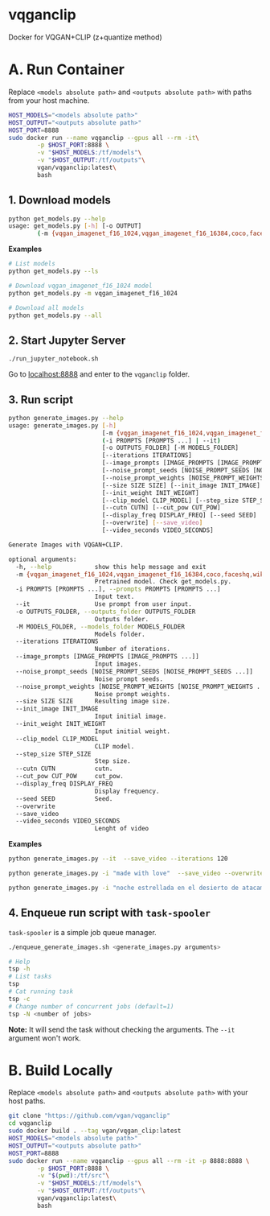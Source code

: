 # vqganclip
Docker for VQGAN+CLIP (z+quantize method)

# A. Run Container

Replace `<models absolute path>` and `<outputs absolute path>` with paths from your host machine.

```bash
HOST_MODELS="<models absolute path>"
HOST_OUTPUT="<outputs absolute path>"
HOST_PORT=8888
sudo docker run --name vqganclip --gpus all --rm -it\
        -p $HOST_PORT:8888 \
        -v "$HOST_MODELS:/tf/models"\
        -v "$HOST_OUTPUT:/tf/outputs"\
        vgan/vqganclip:latest\
        bash
```

## 1. Download models


```bash
python get_models.py --help
usage: get_models.py [-h] [-o OUTPUT]
        (-m {vqgan_imagenet_f16_1024,vqgan_imagenet_f16_16384,coco,faceshq,wikiart,sflckr} [{vqgan_imagenet_f16_1024,vqgan_imagenet_f16_16384,coco,faceshq,wikiart,sflckr} ...] | --ls | --all)
```
**Examples**
```bash
# List models
python get_models.py --ls
```
```bash
# Download vqgan_imagenet_f16_1024 model
python get_models.py -m vqgan_imagenet_f16_1024
```
```bash
# Download all models
python get_models.py --all
```
## 2. Start Jupyter Server
```bash
./run_jupyter_notebook.sh
```


Go to [localhost:8888](http://localhost:8888) and enter to the `vqganclip` folder.

## 3. Run script

```bash
python generate_images.py --help
usage: generate_images.py [-h]
                          [-m {vqgan_imagenet_f16_1024,vqgan_imagenet_f16_16384,coco,faceshq,wikiart,sflckr}]
                          (-i PROMPTS [PROMPTS ...] | --it)
                          [-o OUTPUTS_FOLDER] [-M MODELS_FOLDER]
                          [--iterations ITERATIONS]
                          [--image_prompts [IMAGE_PROMPTS [IMAGE_PROMPTS ...]]]
                          [--noise_prompt_seeds [NOISE_PROMPT_SEEDS [NOISE_PROMPT_SEEDS ...]]]
                          [--noise_prompt_weights [NOISE_PROMPT_WEIGHTS [NOISE_PROMPT_WEIGHTS ...]]]
                          [--size SIZE SIZE] [--init_image INIT_IMAGE]
                          [--init_weight INIT_WEIGHT]
                          [--clip_model CLIP_MODEL] [--step_size STEP_SIZE]
                          [--cutn CUTN] [--cut_pow CUT_POW]
                          [--display_freq DISPLAY_FREQ] [--seed SEED]
                          [--overwrite] [--save_video]
                          [--video_seconds VIDEO_SECONDS]

Generate Images with VQGAN+CLIP.

optional arguments:
  -h, --help            show this help message and exit
  -m {vqgan_imagenet_f16_1024,vqgan_imagenet_f16_16384,coco,faceshq,wikiart,sflckr}, --model {vqgan_imagenet_f16_1024,vqgan_imagenet_f16_16384,coco,faceshq,wikiart,sflckr}
                        Pretrained model. Check get_models.py.
  -i PROMPTS [PROMPTS ...], --prompts PROMPTS [PROMPTS ...]
                        Input text.
  --it                  Use prompt from user input.
  -o OUTPUTS_FOLDER, --outputs_folder OUTPUTS_FOLDER
                        Outputs folder.
  -M MODELS_FOLDER, --models_folder MODELS_FOLDER
                        Models folder.
  --iterations ITERATIONS
                        Number of iterations.
  --image_prompts [IMAGE_PROMPTS [IMAGE_PROMPTS ...]]
                        Input images.
  --noise_prompt_seeds [NOISE_PROMPT_SEEDS [NOISE_PROMPT_SEEDS ...]]
                        Noise prompt seeds.
  --noise_prompt_weights [NOISE_PROMPT_WEIGHTS [NOISE_PROMPT_WEIGHTS ...]]
                        Noise prompt weights.
  --size SIZE SIZE      Resulting image size.
  --init_image INIT_IMAGE
                        Input initial image.
  --init_weight INIT_WEIGHT
                        Input initial weight.
  --clip_model CLIP_MODEL
                        CLIP model.
  --step_size STEP_SIZE
                        Step size.
  --cutn CUTN           cutn.
  --cut_pow CUT_POW     cut_pow.
  --display_freq DISPLAY_FREQ
                        Display frequency.
  --seed SEED           Seed.
  --overwrite
  --save_video
  --video_seconds VIDEO_SECONDS
                        Lenght of video
```


**Examples**
```bash
python generate_images.py --it  --save_video --iterations 120

```

```bash
python generate_images.py -i "made with love"  --save_video --overwrite 
```

```bash
python generate_images.py -i "noche estrellada en el desierto de atacama" -m "vqgan_imagenet_f16_16384" --size 280 650 --save_video
```

## 4. Enqueue run script with `task-spooler`

`task-spooler` is a simple job queue manager. 

```bash
./enqueue_generate_images.sh <generate_images.py arguments>
```

```bash
# Help 
tsp -h
# List tasks
tsp 
# Cat running task
tsp -c 
# Change number of concurrent jobs (default=1)
tsp -N <number of jobs> 
```

**Note:** It will send the task without checking the arguments. The `--it` argument won't work.

# B. Build Locally

Replace `<models absolute path>` and `<outputs absolute path>` with your host paths.

```bash
git clone "https://github.com/vgan/vqganclip"
cd vqganclip
sudo docker build . --tag vgan/vqgan_clip:latest
HOST_MODELS="<models absolute path>"
HOST_OUTPUT="<outputs absolute path>"
HOST_PORT=8888
sudo docker run --name vqganclip --gpus all --rm -it -p 8888:8888 \
        -p $HOST_PORT:8888 \
        -v "$(pwd):/tf/src"\
        -v "$HOST_MODELS:/tf/models"\
        -v "$HOST_OUTPUT:/tf/outputs"\
        vgan/vqganclip:latest\
        bash
```
